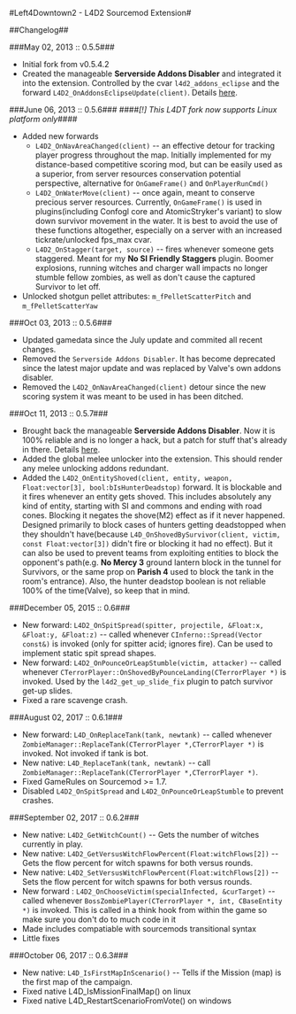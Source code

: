 #Left4Downtown2 - L4D2 Sourcemod Extension#

##Changelog##

###May 02, 2013 :: 0.5.5###
* Initial fork from v0.5.4.2
* Created the manageable **Serverside Addons Disabler** and integrated it into the extension. Controlled by the cvar `l4d2_addons_eclipse` and the forward `L4D2_OnAddonsEclipseUpdate(client)`. Details [here](http://www.l4dnation.com/confogl-and-other-configs/the-serverside-addons-disabler%28left4downtown-update%29/).

###June 06, 2013 :: 0.5.6###
####*[!] This L4DT fork now supports Linux platform only*####

* Added new forwards
    * `L4D2_OnNavAreaChanged(client)` -- an effective detour for tracking player progress throughout the map. Initially implemented for my distance-based competitive scoring mod, but can be easily used as a superior, from server resources conservation potential perspective, alternative for `OnGameFrame()` and `OnPlayerRunCmd()`
    * `L4D2_OnWaterMove(client)` -- once again, meant to conserve precious server resources. Currently, `OnGameFrame()` is used in plugins(including Confogl core and AtomicStryker's variant) to slow down survivor movement in the water. It is best to avoid the use of these functions altogether, especially on a server with an increased tickrate/unlocked fps_max cvar.
    * `L4D2_OnStagger(target, source)` -- fires whenever someone gets staggered. Meant for my **No SI Friendly Staggers** plugin. Boomer explosions, running witches and charger wall impacts no longer stumble fellow zombies, as well as don't cause the captured Survivor to let off.
* Unlocked shotgun pellet attributes: `m_fPelletScatterPitch` and `m_fPelletScatterYaw`

###Oct 03, 2013 :: 0.5.6###
* Updated gamedata since the July update and commited all recent changes.
* Removed the `Serverside Addons Disabler`. It has become deprecated since the latest major update and was replaced by Valve's own addons disabler.
* Removed the `L4D2_OnNavAreaChanged(client)` detour since the new scoring system it was meant to be used in has been ditched.

###Oct 11, 2013 :: 0.5.7###
* Brought back the manageable **Serverside Addons Disabler**. Now it is 100% reliable and is no longer a hack, but a patch for stuff that's already in there. Details [here](http://www.l4dnation.com/confogl-and-other-configs/the-serverside-addons-disabler%28left4downtown-update%29/).
* Added the global melee unlocker into the extension. This should render any melee unlocking addons redundant.
* Added the `L4D2_OnEntityShoved(client, entity, weapon, Float:vector[3], bool:bIsHunterDeadstop)` forward. It is blockable and it fires whenever an entity gets shoved. This includes absolutely any kind of entity, starting with SI and commons and ending with road cones. Blocking it negates the shove(M2) effect as if it never happened. Designed primarily to block cases of hunters getting deadstopped when they shouldn't have(because `L4D_OnShovedBySurvivor(client, victim, const Float:vector[3])` didn't fire or blocking it had no effect). But it can also be used to prevent teams from exploiting entities to block the opponent's path(e.g. **No Mercy 3** ground lantern block in the tunnel for Survivors, or the same prop on **Parish 4** used to block the tank in the room's entrance). Also, the hunter deadstop boolean is not reliable 100% of the time(Valve), so keep that in mind.

###December 05, 2015 :: 0.6###
* New forward: `L4D2_OnSpitSpread(spitter, projectile, &Float:x, &Float:y, &Float:z)` -- called whenever `CInferno::Spread(Vector const&)` is invoked (only for spitter acid; ignores fire). Can be used to implement static spit spread shapes.
* New forward: `L4D2_OnPounceOrLeapStumble(victim, attacker)` -- called whenever `CTerrorPlayer::OnShovedByPounceLanding(CTerrorPlayer *)` is invoked. Used by the `l4d2_get_up_slide_fix` plugin to patch survivor get-up slides.
* Fixed a rare scavenge crash.

###August 02, 2017 :: 0.6.1###
* New forward: `L4D_OnReplaceTank(tank, newtank)` -- called whenever `ZombieManager::ReplaceTank(CTerrorPlayer *,CTerrorPlayer *)` is invoked. Not invoked if tank is bot.
* New native: `L4D_ReplaceTank(tank, newtank)` -- call `ZombieManager::ReplaceTank(CTerrorPlayer *,CTerrorPlayer *)`.
* Fixed GameRules on Sourcemod >= 1.7.
* Disabled `L4D2_OnSpitSpread` and `L4D2_OnPounceOrLeapStumble` to prevent crashes.

###September 02, 2017 :: 0.6.2###
* New native: `L4D2_GetWitchCount()` -- Gets the number of witches currently in play.
* New native: `L4D2_GetVersusWitchFlowPercent(Float:witchFlows[2])` -- Gets the flow percent for witch spawns for both versus rounds.
* New native: `L4D2_SetVersusWitchFlowPercent(Float:witchFlows[2])` -- Sets the flow percent for witch spawns for both versus rounds.
* New forward : `L4D2_OnChooseVictim(specialInfected, &curTarget)` -- called whenever `BossZombiePlayer(CTerrorPlayer *, int, CBaseEntity *)` is invoked. This is called in a think hook from within the game so make sure you don't do to much code in it
* Made includes compatiable with sourcemods transitional syntax
* Little fixes

###October 06, 2017 :: 0.6.3###
* New native: `L4D_IsFirstMapInScenario()` -- Tells if the Mission (map) is the first map of the campaign.
* Fixed native L4D_IsMissionFinalMap() on linux
* Fixed native L4D_RestartScenarioFromVote() on windows